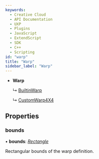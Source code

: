 ```yaml
---
keywords:
  - Creative Cloud
  - API Documentation
  - UXP
  - Plugins
  - JavaScript
  - ExtendScript
  - SDK
  - C++
  - Scripting
id: "warp"
title: "Warp"
sidebar_label: "Warp"
---
```


* **Warp**

  ↳ [BuiltinWarp](../builtinwarp/)

  ↳ [CustomWarp4X4](../customwarp4x4/)

## Properties

###  bounds

• **bounds**: *[Rectangle](../rectangle/)*

Rectangular bounds of the warp definition.
